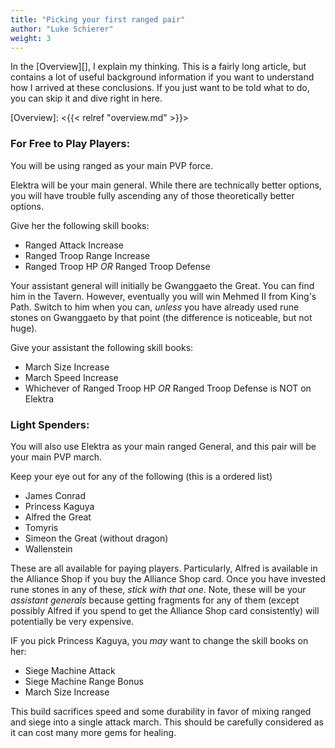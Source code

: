 ```yaml
---
title: "Picking your first ranged pair"
author: "Luke Schierer"
weight: 3
---
```


In the [Overview][], I explain my thinking.  This is a fairly long article, but
contains a lot of useful background information if you want to understand how I
arrived at these conclusions. If you just want to be told what to do, you can
skip it and dive right in here. 

[Overview]: <{{< relref "overview.md" >}}>

### For Free to Play Players:

You will be using ranged as your main PVP force.

Elektra will be your main general.  While there are technically better options,
you will have trouble fully ascending any of those theoretically better
options.

Give her the following skill books:
* Ranged Attack Increase
* Ranged Troop Range Increase
* Ranged Troop HP *OR* Ranged Troop Defense

Your assistant general will initially be Gwanggaeto the Great.  You can find
him in the Tavern.  However, eventually you will win Mehmed II from King's
Path.  Switch to him when you can, *unless* you have already used rune stones
on Gwanggaeto by that point (the difference is noticeable, but not huge).

Give your assistant the following skill books:
* March Size Increase
* March Speed Increase
* Whichever of Ranged Troop HP *OR* Ranged Troop Defense is NOT on Elektra

### Light Spenders:

You will also use Elektra as your main ranged General, and this pair will be
your main PVP march.

Keep your eye out for any of the following (this is a ordered list)

* James Conrad
* Princess Kaguya
* Alfred the Great
* Tomyris
* Simeon the Great (without dragon)
* Wallenstein

These are all available for paying players. Particularly, Alfred is available
in the Alliance Shop if you buy the Alliance Shop card.  Once you have invested
rune stones in any of these, *stick with that one*.  Note, these will be your
*assistant generals* because getting fragments for any of them (except possibly
Alfred if you spend to get the Alliance Shop card consistently) will
potentially be very expensive.

IF you pick Princess Kaguya, you *may* want to change the skill books on her:
* Siege Machine Attack
* Siege Machine Range Bonus
* March Size Increase

This build sacrifices speed and some durability in favor of mixing ranged and
siege into a single attack march.  This should be carefully considered as it
can cost many more gems for healing.

